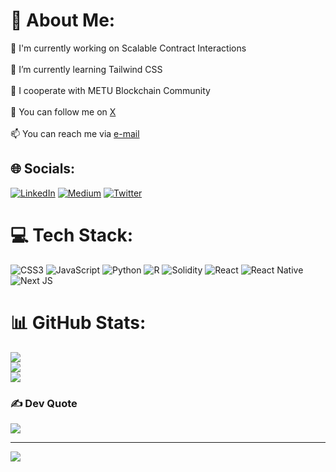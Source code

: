 # 💫 About Me:
🔭 I'm currently working on Scalable Contract Interactions<br><br>🌱 I’m currently learning Tailwind CSS<br><br>👯 I cooperate with METU Blockchain Community<br><br>📝 You can follow me on [X](https://twitter.com/CKyaTzu)<br><br>📫 You can reach me via [e-mail](mailto:oguzutku1745@gmail.com)


## 🌐 Socials:
[![LinkedIn](https://img.shields.io/badge/LinkedIn-%230077B5.svg?logo=linkedin&logoColor=white)](https://www.linkedin.com/in/oguzutkuyildiz/) [![Medium](https://img.shields.io/badge/Medium-12100E?logo=medium&logoColor=white)](https://kyatzu.medium.com) [![Twitter](https://img.shields.io/badge/Twitter-%231DA1F2.svg?logo=Twitter&logoColor=white)](https://twitter.com/CKyaTzu) 

# 💻 Tech Stack:
![CSS3](https://img.shields.io/badge/css3-%231572B6.svg?style=flat&logo=css3&logoColor=white) ![JavaScript](https://img.shields.io/badge/javascript-%23323330.svg?style=flat&logo=javascript&logoColor=%23F7DF1E) ![Python](https://img.shields.io/badge/python-3670A0?style=flat&logo=python&logoColor=ffdd54) ![R](https://img.shields.io/badge/r-%23276DC3.svg?style=flat&logo=r&logoColor=white) ![Solidity](https://img.shields.io/badge/Solidity-%23363636.svg?style=flat&logo=solidity&logoColor=white) ![React](https://img.shields.io/badge/react-%2320232a.svg?style=flat&logo=react&logoColor=%2361DAFB) ![React Native](https://img.shields.io/badge/react_native-%2320232a.svg?style=flat&logo=react&logoColor=%2361DAFB) ![Next JS](https://img.shields.io/badge/Next-black?style=flat&logo=next.js&logoColor=white)
# 📊 GitHub Stats:
![](https://github-readme-stats.vercel.app/api?username=oguzutku1745&theme=midnight-purple&hide_border=true&include_all_commits=true&count_private=true)<br/>
![](https://github-readme-streak-stats.herokuapp.com/?user=oguzutku1745&theme=midnight-purple&hide_border=true)<br/>
![](https://github-readme-stats.vercel.app/api/top-langs/?username=oguzutku1745&theme=midnight-purple&hide_border=true&include_all_commits=true&count_private=true&layout=compact)

### ✍️ Dev Quote
![](https://quotes-github-readme.vercel.app/api?type=horizontal&theme=tokyonight)

---
[![](https://visitcount.itsvg.in/api?id=oguzutku1745&icon=0&color=10)](https://visitcount.itsvg.in)
